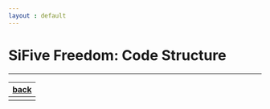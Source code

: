 ```yaml
---
layout : default
---
```


# SiFive Freedom: Code Structure

* * *

| [back](./chisel.md) |
| :--- |
||
